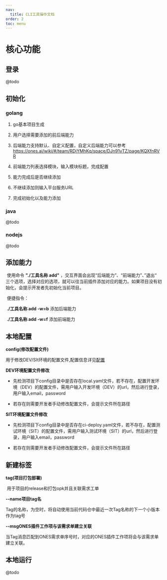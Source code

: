 ```yaml
---
nav:
  title: CLI工具操作文档
order: 2
toc: menu
---
```


# 核心功能



## 登录

@todo



## 初始化

### golang

1. go基本项目生成

2. 用户选择需要添加的前后端能力

3. 后端能力支持默认、自定义配置，自定义后端能力可以参考 https://ones.ai/wiki/#/team/RDjYMhKq/space/DJn91vTZ/page/KQXfnRVR

4. 前端能力列表选择模块，输入模块标题，完成配置

5. 能力完成后是否继续添加

6. 不继续添加则输入平台服务URL

7. 完成初始化以及能力添加

  


### java

@todo



### nodejs

@todo



## 添加能力

​        使用命令 **"./工具名称 add"** ，交互界面会出现“后端能力”、“前端能力”、”退出“ 三个选项，选择对应的选项，就可以往当前插件添加对应的能力。如果项目没有初始化，会提示开发者先初始化当前项目。

​        便捷指令：

​			**./工具名称 add -w=b**  添加后端能力

​		     **./工具名称 add -w=f**  添加前端能力

## 本地配置

**config(修改配置文件)**

用于修改DEV/SIt环境的配置文件,配置信息详见[配置](https://doc.plugins.myones.net/config/config)



**DEV环境配置文件修改**

- 先检测项目下config目录中是否存在local.yaml文件，若不存在，配置开发环境（DEV）的配置文件，需用户输入开发环境（DEV）的url，然后进行登录，用户输入email，password

- 若存在则需要开发者手动修改配置文件，会提示文件所在路径

  

**SIT环境配置文件修改**

- 先检测项目下config目录中是否存在ci-deploy.yaml文件，若不存在，配置测试环境（SIT）的配置文件，需用户输入测试环境（SIT）的url，然后进行登录，用户输入email，password

- 若存在则需要开发者手动修改配置文件，会提示文件所在路径



## 新建标签

**tag(项目打包部署)**

​     用于项目的release和打包opk并且关联需求工单



**--name项目tag名**

​     Tag的名称，为空时，将自动使用当前代码仓中最近一次Tag名称的下一个小版本作为tag号



**--msgONES插件工作项与该需求单建立关联**

​     当Tag消息匹配到ONES需求单序号时，对应的ONES插件工作项将会与该需求单建立关联。



## 本地运行

@todo